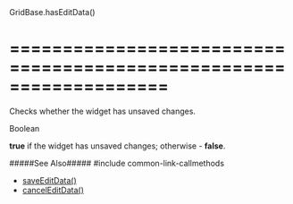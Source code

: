 <!--id-->GridBase.hasEditData()<!--/id-->
===================================================================
===================================================================

<!--shortDescription-->
Checks whether the widget has unsaved changes.
<!--/shortDescription-->

<!--returnType-->Boolean<!--/returnType-->
<!--returnDescription-->
**true** if the widget has unsaved changes; otherwise - **false**.
<!--/returnDescription-->

<!--fullDescription-->
#####See Also#####
#include common-link-callmethods
- [saveEditData()]({basewidgetpath}/Methods/#saveEditData)
- [cancelEditData()]({basewidgetpath}/Methods/#cancelEditData)
<!--/fullDescription-->